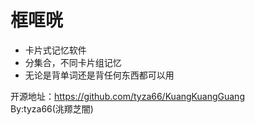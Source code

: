 # 框哐咣
 - 卡片式记忆软件
 - 分集合，不同卡片组记忆
 - 无论是背单词还是背任何东西都可以用

开源地址：https://github.com/tyza66/KuangKuangGuang    
By:tyza66(洮羱芝闇)